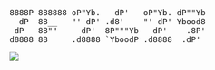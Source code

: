 
 
 
<Pre> 
8888P 888888 oP"Yb.   dP'   oP"Yb. dP""Yb 
  dP  88__   "' dP' .d8'    "' dP' Ybood8 
 dP   88""     dP'  8P"""Yb   dP'    .8P' 
d8888 88     .d8888 `YboodP .d8888  .dP'  
</Pre> 
<a href="https://github.com/zf2629/TV">
  <img align="center" src="https://github-readme-stats.vercel.app/api/pin/?username=zf2629&repo=tv&theme=shades-of-purple" />
</a>

